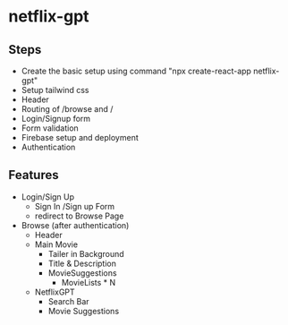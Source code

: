 # netflix-gpt

## Steps

- Create the basic setup using command "npx create-react-app netflix-gpt"
- Setup tailwind css
- Header
- Routing of /browse and /
- Login/Signup form
- Form validation
- Firebase setup and deployment
- Authentication

## Features

- Login/Sign Up
  - Sign In /Sign up Form
  - redirect to Browse Page
- Browse (after authentication)
  - Header
  - Main Movie
    - Tailer in Background
    - Title & Description
    - MovieSuggestions
      - MovieLists \* N
  - NetflixGPT
    - Search Bar
    - Movie Suggestions
